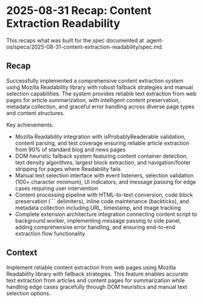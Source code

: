 # 2025-08-31 Recap: Content Extraction Readability

This recaps what was built for the spec documented at .agent-os/specs/2025-08-31-content-extraction-readability/spec.md.

## Recap

Successfully implemented a comprehensive content extraction system using Mozilla Readability library with robust fallback strategies and manual selection capabilities. The system provides reliable text extraction from web pages for article summarization, with intelligent content preservation, metadata collection, and graceful error handling across diverse page types and content structures.

Key achievements:

- Mozilla Readability integration with isProbablyReaderable validation, content parsing, and test coverage ensuring reliable article extraction from 90% of standard blog and news pages
- DOM heuristic fallback system featuring content container detection, text density algorithms, largest block extraction, and navigation/footer stripping for pages where Readability fails
- Manual text selection interface with event listeners, selection validation (100+ character minimum), UI indicators, and message passing for edge cases requiring user intervention
- Content processing pipeline with HTML-to-text conversion, code block preservation (``` delimiters), inline code maintenance (backticks), and metadata collection including URL, timestamp, and image tracking
- Complete extension architecture integration connecting content script to background worker, implementing message passing to side panel, adding comprehensive error handling, and ensuring end-to-end extraction flow functionality

## Context

Implement reliable content extraction from web pages using Mozilla Readability library with fallback strategies. This feature enables accurate text extraction from articles and content pages for summarization while handling edge cases gracefully through DOM heuristics and manual text selection options.
